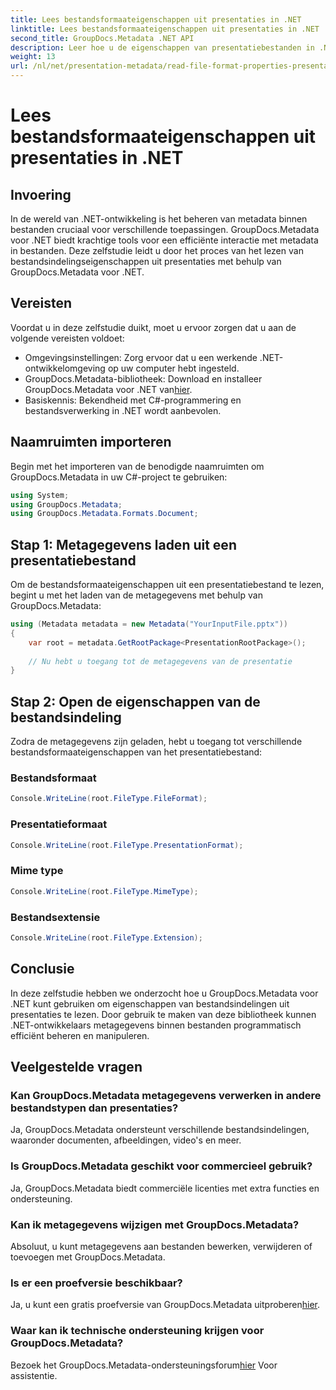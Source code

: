 ```yaml
---
title: Lees bestandsformaateigenschappen uit presentaties in .NET
linktitle: Lees bestandsformaateigenschappen uit presentaties in .NET
second_title: GroupDocs.Metadata .NET API
description: Leer hoe u de eigenschappen van presentatiebestanden in .NET kunt lezen met behulp van GroupDocs.Metadata. Programmatisch toegang krijgen tot de details van de bestandsindeling.
weight: 13
url: /nl/net/presentation-metadata/read-file-format-properties-presentations/
---
```


# Lees bestandsformaateigenschappen uit presentaties in .NET

## Invoering
In de wereld van .NET-ontwikkeling is het beheren van metadata binnen bestanden cruciaal voor verschillende toepassingen. GroupDocs.Metadata voor .NET biedt krachtige tools voor een efficiënte interactie met metadata in bestanden. Deze zelfstudie leidt u door het proces van het lezen van bestandsindelingseigenschappen uit presentaties met behulp van GroupDocs.Metadata voor .NET.
## Vereisten
Voordat u in deze zelfstudie duikt, moet u ervoor zorgen dat u aan de volgende vereisten voldoet:
- Omgevingsinstellingen: Zorg ervoor dat u een werkende .NET-ontwikkelomgeving op uw computer hebt ingesteld.
-  GroupDocs.Metadata-bibliotheek: Download en installeer GroupDocs.Metadata voor .NET van[hier](https://releases.groupdocs.com/metadata/net/).
- Basiskennis: Bekendheid met C#-programmering en bestandsverwerking in .NET wordt aanbevolen.

## Naamruimten importeren
Begin met het importeren van de benodigde naamruimten om GroupDocs.Metadata in uw C#-project te gebruiken:
```csharp
using System;
using GroupDocs.Metadata;
using GroupDocs.Metadata.Formats.Document;
```
## Stap 1: Metagegevens laden uit een presentatiebestand
Om de bestandsformaateigenschappen uit een presentatiebestand te lezen, begint u met het laden van de metagegevens met behulp van GroupDocs.Metadata:
```csharp
using (Metadata metadata = new Metadata("YourInputFile.pptx"))
{
    var root = metadata.GetRootPackage<PresentationRootPackage>();
    
    // Nu hebt u toegang tot de metagegevens van de presentatie
}
```
## Stap 2: Open de eigenschappen van de bestandsindeling
Zodra de metagegevens zijn geladen, hebt u toegang tot verschillende bestandsformaateigenschappen van het presentatiebestand:
### Bestandsformaat
```csharp
Console.WriteLine(root.FileType.FileFormat);
```
### Presentatieformaat
```csharp
Console.WriteLine(root.FileType.PresentationFormat);
```
### Mime type
```csharp
Console.WriteLine(root.FileType.MimeType);
```
### Bestandsextensie
```csharp
Console.WriteLine(root.FileType.Extension);
```

## Conclusie
In deze zelfstudie hebben we onderzocht hoe u GroupDocs.Metadata voor .NET kunt gebruiken om eigenschappen van bestandsindelingen uit presentaties te lezen. Door gebruik te maken van deze bibliotheek kunnen .NET-ontwikkelaars metagegevens binnen bestanden programmatisch efficiënt beheren en manipuleren.

## Veelgestelde vragen
### Kan GroupDocs.Metadata metagegevens verwerken in andere bestandstypen dan presentaties?
Ja, GroupDocs.Metadata ondersteunt verschillende bestandsindelingen, waaronder documenten, afbeeldingen, video's en meer.
### Is GroupDocs.Metadata geschikt voor commercieel gebruik?
Ja, GroupDocs.Metadata biedt commerciële licenties met extra functies en ondersteuning.
### Kan ik metagegevens wijzigen met GroupDocs.Metadata?
Absoluut, u kunt metagegevens aan bestanden bewerken, verwijderen of toevoegen met GroupDocs.Metadata.
### Is er een proefversie beschikbaar?
 Ja, u kunt een gratis proefversie van GroupDocs.Metadata uitproberen[hier](https://releases.groupdocs.com/).
### Waar kan ik technische ondersteuning krijgen voor GroupDocs.Metadata?
 Bezoek het GroupDocs.Metadata-ondersteuningsforum[hier](https://forum.groupdocs.com/c/metadata/14) Voor assistentie.
